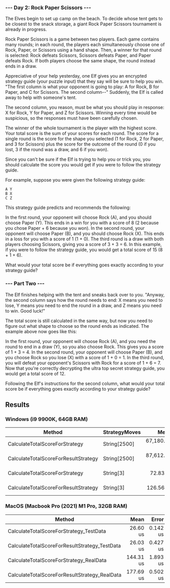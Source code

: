 ### --- Day 2: Rock Paper Scissors ---
The Elves begin to set up camp on the beach. To decide whose tent gets to be closest to the snack storage, a giant Rock Paper Scissors tournament is already in progress.

Rock Paper Scissors is a game between two players. Each game contains many rounds; in each round, the players each simultaneously choose one of Rock, Paper, or Scissors using a hand shape. Then, a winner for that round is selected: Rock defeats Scissors, Scissors defeats Paper, and Paper defeats Rock. If both players choose the same shape, the round instead ends in a draw.

Appreciative of your help yesterday, one Elf gives you an encrypted strategy guide (your puzzle input) that they say will be sure to help you win. "The first column is what your opponent is going to play: A for Rock, B for Paper, and C for Scissors. The second column--" Suddenly, the Elf is called away to help with someone's tent.

The second column, you reason, must be what you should play in response: X for Rock, Y for Paper, and Z for Scissors. Winning every time would be suspicious, so the responses must have been carefully chosen.

The winner of the whole tournament is the player with the highest score. Your total score is the sum of your scores for each round. The score for a single round is the score for the shape you selected (1 for Rock, 2 for Paper, and 3 for Scissors) plus the score for the outcome of the round (0 if you lost, 3 if the round was a draw, and 6 if you won).

Since you can't be sure if the Elf is trying to help you or trick you, you should calculate the score you would get if you were to follow the strategy guide.

For example, suppose you were given the following strategy guide:
```
A Y
B X
C Z
```
This strategy guide predicts and recommends the following:

In the first round, your opponent will choose Rock (A), and you should choose Paper (Y). This ends in a win for you with a score of 8 (2 because you chose Paper + 6 because you won).
In the second round, your opponent will choose Paper (B), and you should choose Rock (X). This ends in a loss for you with a score of 1 (1 + 0).
The third round is a draw with both players choosing Scissors, giving you a score of 3 + 3 = 6.
In this example, if you were to follow the strategy guide, you would get a total score of 15 (8 + 1 + 6).

What would your total score be if everything goes exactly according to your strategy guide?

### --- Part Two ---
The Elf finishes helping with the tent and sneaks back over to you. "Anyway, the second column says how the round needs to end: X means you need to lose, Y means you need to end the round in a draw, and Z means you need to win. Good luck!"

The total score is still calculated in the same way, but now you need to figure out what shape to choose so the round ends as indicated. The example above now goes like this:

In the first round, your opponent will choose Rock (A), and you need the round to end in a draw (Y), so you also choose Rock. This gives you a score of 1 + 3 = 4.
In the second round, your opponent will choose Paper (B), and you choose Rock so you lose (X) with a score of 1 + 0 = 1.
In the third round, you will defeat your opponent's Scissors with Rock for a score of 1 + 6 = 7.
Now that you're correctly decrypting the ultra top secret strategy guide, you would get a total score of 12.

Following the Elf's instructions for the second column, what would your total score be if everything goes exactly according to your strategy guide?

## Results
### Windows (i9 9900K, 64GB RAM) 
| Method                               | StrategyMoves |         Mean |        Error |     StdDev |   Gen0 | Allocated |
|--------------------------------------|---------------|-------------:|-------------:|-----------:|-------:|----------:|
| CalculateTotalScoreForStrategy       | String[2500]  | 67,180.79 ns |   778.323 ns | 728.044 ns |      - |      88 B |
| CalculateTotalScoreForResultStrategy | String[2500]  | 87,612.31 ns | 1,040.525 ns | 922.399 ns |      - |     144 B |
| CalculateTotalScoreForStrategy       | String[3]     |     72.83 ns |     0.545 ns |   0.483 ns | 0.0105 |      88 B |
| CalculateTotalScoreForResultStrategy | String[3]     |    126.56 ns |     2.521 ns |   3.001 ns | 0.0172 |     144 B |
### MacOS (Macbook Pro (2021) M1 Pro, 32GB RAM) 
|                                        Method |      Mean |    Error |   StdDev |    Gen0 |   Gen1 | Allocated |
|---------------------------------------------- |----------:|---------:|---------:|--------:|-------:|----------:|
|       CalculateTotalScoreForStrategy_TestData |  26.60 us | 0.142 us | 0.133 us |  1.4648 | 0.0305 |   9.05 KB |
| CalculateTotalScoreForResultStrategy_TestData |  26.03 us | 0.427 us | 0.400 us |  1.4648 | 0.0305 |    9.1 KB |
|       CalculateTotalScoreForStrategy_RealData | 144.31 us | 1.893 us | 1.771 us | 14.4043 | 0.2441 |  88.72 KB |
| CalculateTotalScoreForResultStrategy_RealData | 177.69 us | 0.502 us | 0.420 us | 14.4043 | 0.2441 |  88.77 KB |
